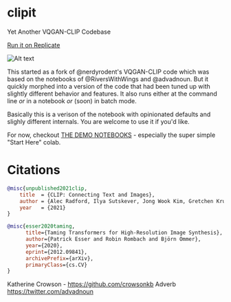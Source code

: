 # clipit 

Yet Another VQGAN-CLIP Codebase

[Run it on Replicate](https://replicate.ai/dribnet/clipit)

![Alt text](https://user-images.githubusercontent.com/945979/127161241-71c12972-498c-48c3-bff7-df4d86306c3e.png "it looks like you're writing an image")

This started as a fork of @nerdyrodent's VQGAN-CLIP code which was based on the notebooks of @RiversWithWings and @advadnoun. But it quickly morphed into a version of the code that had been tuned up with slightly different behavior and features. It also runs either at the command line *or* in a notebook *or* (soon) in batch mode. 

Basically this is a verison of the notebook with opinionated defaults and slighly different internals. You are welcome to use it if you'd like.

For now, checkout [THE DEMO NOTEBOOKS](demos/README.md) - especially the super simple "Start Here" colab.


# Citations

```bibtex
@misc{unpublished2021clip,
    title  = {CLIP: Connecting Text and Images},
    author = {Alec Radford, Ilya Sutskever, Jong Wook Kim, Gretchen Krueger, Sandhini Agarwal},
    year   = {2021}
}
```
```bibtex
@misc{esser2020taming,
      title={Taming Transformers for High-Resolution Image Synthesis}, 
      author={Patrick Esser and Robin Rombach and Björn Ommer},
      year={2020},
      eprint={2012.09841},
      archivePrefix={arXiv},
      primaryClass={cs.CV}
}
```
Katherine Crowson - https://github.com/crowsonkb
Adverb https://twitter.com/advadnoun

